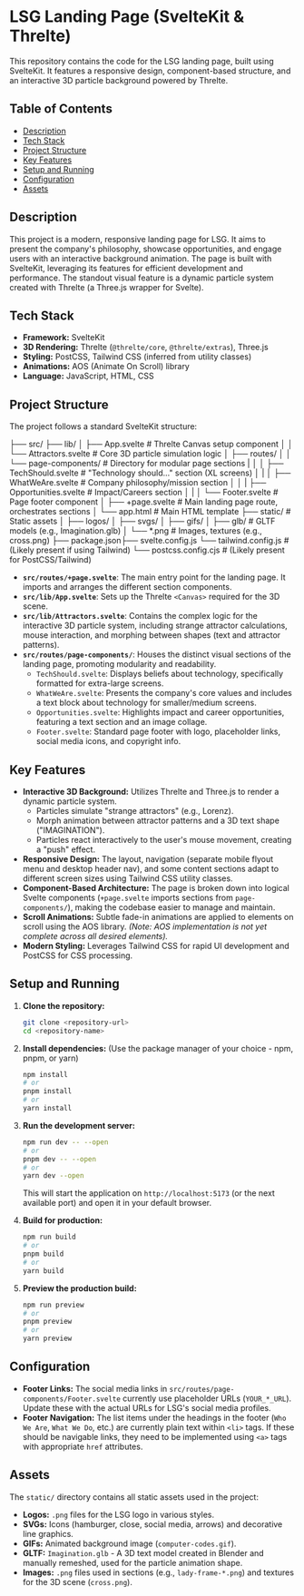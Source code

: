 # LSG Landing Page (SvelteKit & Threlte)

This repository contains the code for the LSG landing page, built using SvelteKit. It features a responsive design, component-based structure, and an interactive 3D particle background powered by Threlte.

## Table of Contents

- [Description](#description)
- [Tech Stack](#tech-stack)
- [Project Structure](#project-structure)
- [Key Features](#key-features)
- [Setup and Running](#setup-and-running)
- [Configuration](#configuration)
- [Assets](#assets)

## Description

This project is a modern, responsive landing page for LSG. It aims to present the company's philosophy, showcase opportunities, and engage users with an interactive background animation. The page is built with SvelteKit, leveraging its features for efficient development and performance. The standout visual feature is a dynamic particle system created with Threlte (a Three.js wrapper for Svelte).

## Tech Stack

- **Framework:** SvelteKit
- **3D Rendering:** Threlte (`@threlte/core`, `@threlte/extras`), Three.js
- **Styling:** PostCSS, Tailwind CSS (inferred from utility classes)
- **Animations:** AOS (Animate On Scroll) library
- **Language:** JavaScript, HTML, CSS

## Project Structure

The project follows a standard SvelteKit structure:

├── src/
├── lib/
│ ├── App.svelte # Threlte Canvas setup component
│ │ └── Attractors.svelte # Core 3D particle simulation logic
│ ├── routes/
│ │ └── page-components/ # Directory for modular page sections
| │ │ ├── TechShould.svelte # "Technology should..." section (XL screens)
│ | │ ├── WhatWeAre.svelte # Company philosophy/mission section
│ │ | ├── Opportunities.svelte # Impact/Careers section
│ | │ └── Footer.svelte # Page footer component
│ ├── +page.svelte # Main landing page route, orchestrates sections
│ └── app.html # Main HTML template
├── static/ # Static assets
│ ├── logos/
│ ├── svgs/
│ ├── gifs/
│ ├── glb/ # GLTF models (e.g., Imagination.glb)
│ └── \*.png # Images, textures (e.g., cross.png)
├── package.json├── svelte.config.js
└── tailwind.config.js # (Likely present if using Tailwind)
└── postcss.config.cjs # (Likely present for PostCSS/Tailwind)

- **`src/routes/+page.svelte`**: The main entry point for the landing page. It imports and arranges the different section components.
- **`src/lib/App.svelte`**: Sets up the Threlte `<Canvas>` required for the 3D scene.
- **`src/lib/Attractors.svelte`**: Contains the complex logic for the interactive 3D particle system, including strange attractor calculations, mouse interaction, and morphing between shapes (text and attractor patterns).
- **`src/routes/page-components/`**: Houses the distinct visual sections of the landing page, promoting modularity and readability.
  - `TechShould.svelte`: Displays beliefs about technology, specifically formatted for extra-large screens.
  - `WhatWeAre.svelte`: Presents the company's core values and includes a text block about technology for smaller/medium screens.
  - `Opportunities.svelte`: Highlights impact and career opportunities, featuring a text section and an image collage.
  - `Footer.svelte`: Standard page footer with logo, placeholder links, social media icons, and copyright info.

## Key Features

- **Interactive 3D Background:** Utilizes Threlte and Three.js to render a dynamic particle system.
  - Particles simulate "strange attractors" (e.g., Lorenz).
  - Morph animation between attractor patterns and a 3D text shape ("IMAGINATION").
  - Particles react interactively to the user's mouse movement, creating a "push" effect.
- **Responsive Design:** The layout, navigation (separate mobile flyout menu and desktop header nav), and some content sections adapt to different screen sizes using Tailwind CSS utility classes.
- **Component-Based Architecture:** The page is broken down into logical Svelte components (`+page.svelte` imports sections from `page-components/`), making the codebase easier to manage and maintain.
- **Scroll Animations:** Subtle fade-in animations are applied to elements on scroll using the AOS library. _(Note: AOS implementation is not yet complete across all desired elements)._
- **Modern Styling:** Leverages Tailwind CSS for rapid UI development and PostCSS for CSS processing.

## Setup and Running

1.  **Clone the repository:**

    ```bash
    git clone <repository-url>
    cd <repository-name>
    ```

2.  **Install dependencies:**
    (Use the package manager of your choice - npm, pnpm, or yarn)

    ```bash
    npm install
    # or
    pnpm install
    # or
    yarn install
    ```

3.  **Run the development server:**

    ```bash
    npm run dev -- --open
    # or
    pnpm dev -- --open
    # or
    yarn dev --open
    ```

    This will start the application on `http://localhost:5173` (or the next available port) and open it in your default browser.

4.  **Build for production:**

    ```bash
    npm run build
    # or
    pnpm build
    # or
    yarn build
    ```

5.  **Preview the production build:**
    ```bash
    npm run preview
    # or
    pnpm preview
    # or
    yarn preview
    ```

## Configuration

- **Footer Links:** The social media links in `src/routes/page-components/Footer.svelte` currently use placeholder URLs (`YOUR_*_URL`). Update these with the actual URLs for LSG's social media profiles.
- **Footer Navigation:** The list items under the headings in the footer (`Who We Are`, `What We Do`, etc.) are currently plain text within `<li>` tags. If these should be navigable links, they need to be implemented using `<a>` tags with appropriate `href` attributes.

## Assets

The `static/` directory contains all static assets used in the project:

- **Logos:** `.png` files for the LSG logo in various styles.
- **SVGs:** Icons (hamburger, close, social media, arrows) and decorative line graphics.
- **GIFs:** Animated background image (`computer-codes.gif`).
- **GLTF:** `Imagination.glb` - A 3D text model created in Blender and manually remeshed, used for the particle animation shape.
- **Images:** `.png` files used in sections (e.g., `lady-frame-*.png`) and textures for the 3D scene (`cross.png`).
